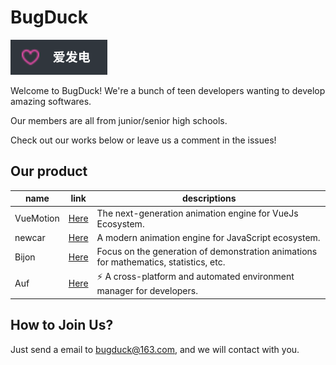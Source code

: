 # BugDuck

[![Funding](../funding.svg)](https://afdian.net/a/newcar)

Welcome to BugDuck! We're a bunch of teen developers wanting to develop amazing softwares.

Our members are all from junior/senior high schools.

Check out our works below or leave us a comment in the issues!

## Our product

| name | link | descriptions |
|  -   | -    |    -         |
| VueMotion | [Here](https://github.com/Bug-Duck/vuemotion) | The next-generation animation engine for VueJs Ecosystem. |
| newcar | [Here](https://github.com/dromara/newcar) | A modern animation engine for JavaScript ecosystem. |
| Bijon | [Here](https://github.com/BijonAI) | Focus on the generation of demonstration animations for mathematics, statistics, etc. |
| Auf | [Here](https://github.com/auf-dev) | ⚡ A cross-platform and automated environment manager for developers. |

## How to Join Us?

Just send a email to bugduck@163.com, and we will contact with you.
